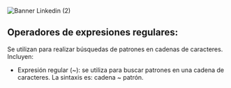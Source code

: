 ![Banner Linkedin (2)](https://user-images.githubusercontent.com/75398496/215573266-53ec87c6-2796-499b-8133-5290632a5868.png)
## Operadores de expresiones regulares:
Se utilizan para realizar búsquedas de patrones en cadenas de caracteres. Incluyen:
- Expresión regular (~): se utiliza para buscar patrones en una cadena de caracteres. La sintaxis es: cadena ~ patrón.
